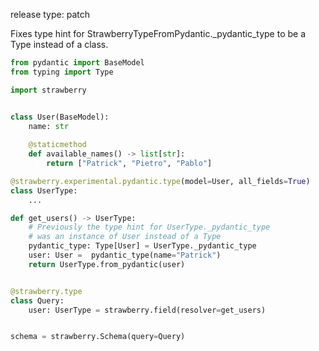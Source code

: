 release type: patch

Fixes type hint for StrawberryTypeFromPydantic._pydantic_type to be a Type instead of a class.

```python
from pydantic import BaseModel
from typing import Type

import strawberry


class User(BaseModel):
    name: str
    
    @staticmethod
    def available_names() -> list[str]:
        return ["Patrick", "Pietro", "Pablo"]

@strawberry.experimental.pydantic.type(model=User, all_fields=True)
class UserType:
    ...

def get_users() -> UserType:
    # Previously the type hint for UserType._pydantic_type
    # was an instance of User instead of a Type
    pydantic_type: Type[User] = UserType._pydantic_type
    user: User =  pydantic_type(name="Patrick")
    return UserType.from_pydantic(user)


@strawberry.type
class Query:
    user: UserType = strawberry.field(resolver=get_users)


schema = strawberry.Schema(query=Query)
```
